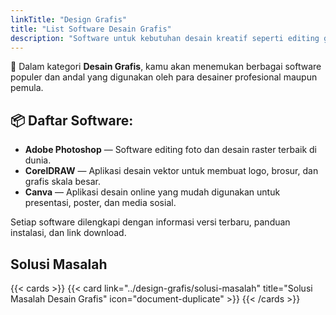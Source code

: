 ```yaml
---
linkTitle: "Design Grafis"
title: "List Software Desain Grafis"
description: "Software untuk kebutuhan desain kreatif seperti editing gambar, ilustrasi vektor, dan desain digital."
---
```


🎨 Dalam kategori **Desain Grafis**, kamu akan menemukan berbagai software populer dan andal yang digunakan oleh para desainer profesional maupun pemula.

<!--more-->

## 📦 Daftar Software:

- **Adobe Photoshop** — Software editing foto dan desain raster terbaik di dunia.
- **CorelDRAW** — Aplikasi desain vektor untuk membuat logo, brosur, dan grafis skala besar.
- **Canva** — Aplikasi desain online yang mudah digunakan untuk presentasi, poster, dan media sosial.

Setiap software dilengkapi dengan informasi versi terbaru, panduan instalasi, dan link download.

## Solusi Masalah

{{< cards >}}
  {{< card link="../design-grafis/solusi-masalah" title="Solusi Masalah Desain Grafis" icon="document-duplicate" >}}
{{< /cards >}}